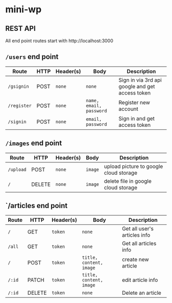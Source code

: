 # mini-wp

## REST API
All end point routes start with http://localhost:3000

## `/users` end point

| Route | HTTP | Header(s) | Body | Description |
|---|---|---|---|---|
|`/gsignin`|POST|`none`|`none`|Sign in via 3rd api google and get access token
|`/register`|POST|`none`|`name, email, password`|Register new account
|`/signin`|POST|`none`|`email, password`|Sign in and get access token

## `/images` end point

| Route | HTTP | Header(s) | Body | Description |
|---|---|---|---|---|
|`/upload`|POST|`none`|`image`|upload picture to google cloud storage
|`/`|DELETE|`none`|`image`|delete file in google cloud storage

## `/articles end point
| Route | HTTP | Header(s) | Body | Description |
|---|---|---|---|---|
|`/`|GET|`token`|`none`|Get all user's articles info
|`/all`|GET|`token`|`none`|Get all articles info
|`/`|POST|`token`|`title, content, image`|create new article
|`/:id`|PATCH|`token`|`title, content, image`|edit article info
|`/:id`|DELETE|`token`|`none`|Delete an article

